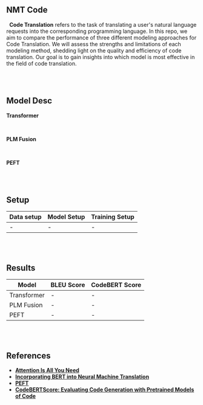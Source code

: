 ## NMT Code
&nbsp; **Code Translation** refers to the task of translating a user's natural language requests into the corresponding programming language. 
In this repo, we aim to compare the performance of three different modeling approaches for Code Translation. 
We will assess the strengths and limitations of each modeling method, shedding light on the quality and efficiency of code translation. 
Our goal is to gain insights into which model is most effective in the field of code translation.

<br><br> 


## Model Desc

**Transformer** <br> 

<br>

**PLM Fusion** <br> 

<br>

**PEFT**

<br><br> 


## Setup
|Data setup| Model Setup | Training Setup |
|---|---|---|
| - | - | - |

<br><br>

## Results

| Model | BLEU Score | CodeBERT Score |
|---|---|---|
| Transformer | - | - |
| PLM Fusion  | - | - |
| PEFT        | - | - |

<br><br> 

## References
* [**Attention Is All You Need**]()
* [**Incorporating BERT into Neural Machine Translation**](https://arxiv.org/abs/2002.06823)
* [**PEFT**]()
* [**CodeBERTScore: Evaluating Code Generation with Pretrained Models of Code**](https://arxiv.org/pdf/2302.05527.pdf)
<br>
